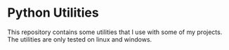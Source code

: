 Python Utilities
===

This repository contains some utilities that I use with some of my projects.
The utilities are only tested on linux and windows.
